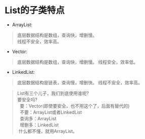 # List的子类特点
* ArrayList:
> 底层数据结构是数组，查询快，增删慢。  
> 线程不安全，效率高。
* Vector:
> 底层数据结构是数组，查询快，增删慢。
> 线程安全，效率低。
* LinkedList:
> 底层数据结构是链表，查询慢，增删快。
> 线程不安全，效率高。

> List有三个儿子，我们到底使用谁呢?  
  要安全吗?  
      要：Vector(即使要安全，也不用这个了，后面有替代的)  
      不要：ArrayList或者LinkedList  
  查询多：ArrayList  
  增删多：LinkedList  
 什么都不懂，就用ArrayList。